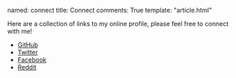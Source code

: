 named: connect
title: Connect
comments: True
template: "article.html"


Here are a collection of links to my online profile, please feel free to connect with me!

* [GitHub][github]
* [Twitter][twitter]
* [Facebook][facebook]
* [Reddit][reddit]

[github]: http://github.com/nathanrosspowell "Nathan's GitHub profile"
[twitter]: http://twitter.com/nathanross "Nathan's Twitter profile"
[facebook]: http://facebook.com/nathanrosspowell "Nathan's Facebook profile"
[reddit]: http://reddit.com/user/nathanrosspowell "Nathan's Reddit prfile"

